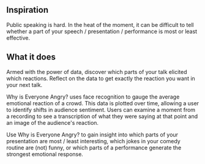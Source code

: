 ## Inspiration
Public speaking is hard. In the heat of the moment, it can be difficult to tell whether a part of your speech / presentation / performance is most or least effective.

## What it does
Armed with the power of data, discover which parts of your talk elicited which reactions. Reflect on the data to get exactly the reaction you want in your next talk.

Why is Everyone Angry? uses face recognition to gauge the average emotional reaction of a crowd. This data is plotted over time, allowing a user to identify shifts in audience sentiment. Users can examine a moment from a recording to see a transcription of what they were saying at that point and an image of the audience's reaction.

Use Why is Everyone Angry? to gain insight into which parts of your presentation are most / least interesting, which jokes in your comedy routine are (not) funny, or which parts of a performance generate the strongest emotional response.
